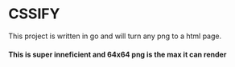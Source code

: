# CSSIFY

This project is written in go and will turn any png to a html page.
#### This is super inneficient and 64x64 png is the max it can render